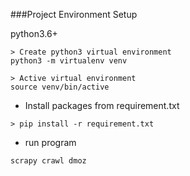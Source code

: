 ###Project Environment Setup

python3.6+

```
> Create python3 virtual environment
python3 -m virtualenv venv
```
```
> Active virtual environment
source venv/bin/active
```
- Install packages from requirement.txt
```
> pip install -r requirement.txt

```
- run program
```
scrapy crawl dmoz
```

